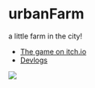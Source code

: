 # urbanFarm

a little farm in the city!

* [The game on itch.io](https://beelzenef.itch.io/urbanfarm)
* [Devlogs](https://beelzenef.itch.io/urbanfarm/devlog)

![](https://img.itch.zone/aW1hZ2UvMjQxODAwLzEyMTE0NDkucG5n/original/eTu%2FsF.png)

